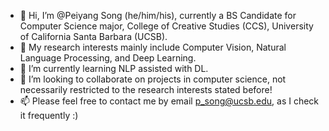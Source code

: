 - 👋 Hi, I’m @Peiyang Song (he/him/his), currently a BS Candidate for Computer Science major, College of Creative Studies (CCS), University of California Santa Barbara (UCSB).
- 👀 My research interests mainly include Computer Vision, Natural Language Processing, and Deep Learning.
- 🌱 I’m currently learning NLP assisted with DL.
- 💞️ I’m looking to collaborate on projects in computer science, not necessarily restricted to the research interests stated before! 
- 📫 Please feel free to contact me by email p_song@ucsb.edu, as I check it frequently :)

<!---
Peiyang-Song/Peiyang-Song is a ✨ special ✨ repository because its `README.md` (this file) appears on your GitHub profile.
You can click the Preview link to take a look at your changes.
--->
